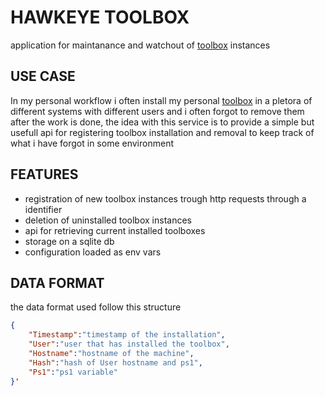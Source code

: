 # HAWKEYE TOOLBOX

application for maintanance and watchout of [toolbox](https://github.com/carnivuth/toolbox) instances

## USE CASE

In my personal workflow i often install my personal [toolbox](https://github.com/carnivuth/toolbox) in a pletora of different systems with different users and i often forgot to remove them after the work is done, the idea with this service is to provide a simple but usefull api for registering toolbox installation and removal to keep track of what i have forgot in some environment

## FEATURES
- registration of new toolbox instances trough http requests through a identifier
- deletion of uninstalled toolbox instances
- api for retrieving current installed toolboxes
- storage on a sqlite db
- configuration loaded as env vars

## DATA FORMAT

the data format used follow this structure
```json
{
    "Timestamp":"timestamp of the installation",
    "User":"user that has installed the toolbox",
    "Hostname":"hostname of the machine",
    "Hash":"hash of User hostname and ps1",
    "Ps1":"ps1 variable"
}'
```
